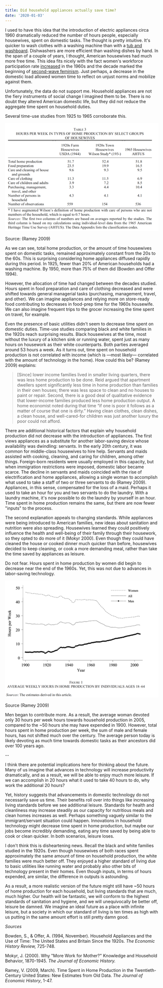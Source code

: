 ```yaml
---
title: Did household appliances actually save time?
date: '2020-01-03'
---
```


I used to have this idea that the introduction of electric appliances circa 1960 dramatically reduced the number of hours people, especially housewives, spent on domestic tasks. The thought is pretty intuitive. It's quicker to wash clothes with a washing machine than with a [tub and washboard](https://www.google.com/search?q=tub+and+washboard&client=firefox-b-1-d&source=lnms&tbm=isch&sa=X&ved=2ahUKEwiljKDrr9zmAhXBoFsKHffXDcAQ_AUoAnoECA0QBA&biw=1440&bih=815#imgrc=_). Dishwashers are more efficient than washing dishes by hand. In the span of a couple of years, I thought, American housewives had much more free time. This idea fits nicely with the fact women's workforce participation rate [increased](https://www.bls.gov/spotlight/2017/women-in-the-workforce-before-during-and-after-the-great-recession/pdf/women-in-the-workforce-before-during-and-after-the-great-recession.pdf) in the 1960s and the decade marked the beginning of [second-wave feminism](https://en.wikipedia.org/wiki/Second-wave_feminism). Just perhaps, a decrease in the domestic load allowed women time to reflect on unjust norms and mobilize against them.

Unfortunately, the data do not support me. Household appliances are not the fiery instruments of social change I imagined them to be. There is no doubt they altered American domestic life, but they did not reduce the aggregate time spent on household duties.

Several time-use studies from 1925 to 1965 corroborate this.

![prod_table](/pictures/hours_home_prod.png)

Source: (Ramey 2009)

As we can see, total home production, or the amount of time housewives spent on domestic tasks, remained approximately constant from the 20s to the 60s. This is surprising considering home appliances diffused rapidly during this period. In 1925, fewer than 20% of American households had a washing machine. By 1950, more than 75% of them did (Bowden and Offer 1994).

However, the allocation of time had changed between the decades studied. Hours spent in food preparation and care of clothing decreased and were shifted towards general managerial tasks (purchasing, management, travel, and other). We can imagine appliances and relying more on store-ready food contributing to decreases in food-prep time for the 1960s housewife. We can also imagine frequent trips to the grocer increasing the time spent on travel, for example.

Even the presence of basic utilities didn't seem to decrease time spent on domestic duties. Time-use studies comparing black and white families in the 1920s reach surprising results. Black housewives at the time, most without the luxury of a kitchen sink or running water, spent just as many hours on housework as their white counterparts. Both parties averaged around 53 hours a week. As it turns out, time spent on household production is not correlated with income (which is —most likely— correlated with the amount of technology in the home). How could this be? (Ramey 2009) explains:

>[Since] lower income families lived in smaller living quarters, there was less home production to be done. Reid argued that apartment dwellers spent significantly less time in home production than families in their own houses; there was less space to
>clean and no houses to paint or repair. Second, there is a good deal of
>qualitative evidence that lower-income families produced less home
>production output. A home economist noted during that time “if one is
>poor it follows as a matter of course that one is dirty.” Having clean
>clothes, clean dishes, a clean house, and well-cared-for children was
>just another luxury the poor could not afford.

There are additional historical factors that explain why household production did not decrease with the introduction of appliances. The first views appliances as a substitute for another labor-saving device whose availability was dwindling: servants. In the early 20th century, it was common for middle-class housewives to hire help. Servants and maids assisted with cooking, cleaning, and caring for children, among other things. Foreign-born residents were usually employed in this capacity, but when immigration restrictions were imposed, domestic labor became scarce. The decline in servants and maids coincided with the rise of electrification and home appliances, allowing a single woman to accomplish what used to take a staff of two or three servants to do (Ramey 2009). Appliances, in this sense, compensated for the loss of a maid. Perhaps it used to take an hour for you and two servants to do the laundry. With a laundry machine, it's now possible to do the laundry by yourself in an hour. Time spent in home production remains the same, but there are now fewer "inputs" to the process.

The second explanation appeals to changing standards. While appliances were being introduced to American families, new ideas about sanitation and nutrition were also spreading. Housewives learned they could positively influence the health and well-being of their family through their housework, so they opted to do more of it (Mokyr 2000). Even though they could have cleaned the house or cooked dinner much quicker than before, housewives decided to keep cleaning, or cook a more demanding meal, rather than take the time saved by appliances as leisure.

Do not fear. Hours spent in home production by women did begin to decrease near the end of the 1960s. Yet, this was not due to advances in labor-saving technology.


![ave_prod](/pictures/ave_hours_home_prod.png)

Source (Ramey 2009)

Men began to contribute more. As a result, the average woman devoted only 30 hours per week hours towards household production in 2005, compared to the ~50 hours she may have expended in 1900. However, total hours spent in home production per week, the sum of male and female hours, has not shifted much over the century. The average person today is likely devoting as much time towards domestic tasks as their ancestors did over 100 years ago.

--

I think there are potential implications here for thinking about the future. Many of us imagine that advances in technology will increase productivity dramatically, and as a result, we will be able to enjoy much more leisure. If we can accomplish in 20 hours what it used to take 40 hours to do, why work the additional 20 hours?

Yet, history suggests that advancements in domestic technology do not necessarily save us time. Their benefits roll over into things like increasing living standards before we see additional leisure. Standards for health and cleanliness may increase steadily as our capacity for nutritious meals and clean homes increases as well. Perhaps something vaguely similar to the immigrant/servant situation could happen. Innovations in household technology might decrease time spent in home production, but maybe our jobs become incredibly demanding, eating any time saved by being able to cook or clean quicker. In both scenarios, leisure loses.

I don't think this is disheartening news. Recall the black and white families studied in the 1920s. Even though housewives of both races spent approximately the same amount of time on household production, the white families were much better off. They enjoyed a higher standard of living due to basic utilities like running water and probably also other bits of technology present in their homes. Even though inputs, in terms of hours expended, are similar, the difference in outputs is astounding.

As a result, a more realistic version of the future might still have ~50 hours of home production for each household, but living standards that are much, much higher. Our health will be fantastic, we will conform to the highest standards of sanitation and hygiene, and we will unequivocally be better off, leisure be damned. We imagine an ideal future as a place with infinite leisure, but a society in which our standard of living is ten times as high with us putting in the same amount effort is still pretty damn good.




*Sources*

Bowden, S., & Offer, A. (1994, November). Household Appliances and the Use of Time: The United States and Britain Since the 1920s. *The Economic History Review,* 725-748.

Mokyr, J. (2000). Why "More Work for Mother?" Knowledge and Household Behavior, 1870-1945. *The Journal of Economic History.*

Ramey, V. (2009, March). Time Spent in Home Production in the Twentieth-Century United States: New Estimates from Old Data. *The Journal of Economic History*, 1-47.